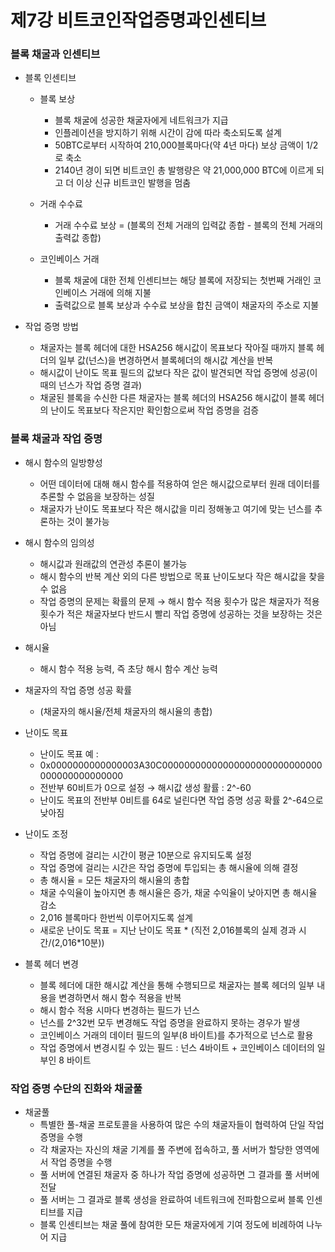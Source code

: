 # 제7강 비트코인작업증명과인센티브

### 블록 채굴과 인센티브

- 블록 인센티브

  - 블록 보상

    - 블록 채굴에 성공한 채굴자에게 네트워크가 지급
    - 인플레이션을 방지하기 위해 시간이 감에 따라 축소되도록 설계
    - 50BTC로부터 시작하여 210,000블록마다(약 4년 마다) 보상 금액이 1/2로 축소
    - 2140년 경이 되면 비트코인 총 발행량은 약 21,000,000 BTC에 이르게 되고 더 이상 신규 비트코인 발행을 멈춤

  - 거래 수수료

    - 거래 수수료 보상 = (블록의 전체 거래의 입력값 종합 - 블록의 전체 거래의 출력값 종합)

  - 코인베이스 거래

    - 블록 채굴에 대한 전체 인센티브는 해당 블록에 저장되는 첫번째 거래인 코인베이스 거래에 의해 지불
    - 출력값으로 블록 보상과 수수료 보상을 합친 금액이 채굴자의 주소로 지불

    

- 작업 증명 방법

  - 채굴자는 블록 헤더에 대한 HSA256 해시값이 목표보다 작아질 때까지 블록 헤더의 일부 값(넌스)을 변경하면서 블록헤더의 해시값 계산을 반복
  - 해시값이 난이도 목표 필드의 값보다 작은 값이 발견되면 작업 증명에 성공(이 때의 넌스가 작업 증명 결과)
  - 채굴된 블록을 수신한 다른 채굴자는 블록 헤더의 HSA256 해시값이 블록 헤더의 난이도 목표보다 작은지만 확인함으로써 작업 증명을 검증



### 블록 채굴과 작업 증명

- 해시 함수의 일방향성

  - 어떤 데이터에 대해 해시 함수를 적용하여 얻은 해시값으로부터 원래 데이터를 추론할 수 없음을 보장하는 성질
  - 채굴자가 난이도 목표보다 작은 해시값을 미리 정해놓고 여기에 맞는 넌스를 추론하는 것이 불가능

  

- 해시 함수의 임의성

  - 해시값과 원래값의 연관성 추론이 불가능
  - 해시 함수의 반복 계산 외의 다른 방법으로 목표 난이도보다 작은 해시값을 찾을 수 없음
  - 작업 증명의 문제는 확률의 문제 → 해시 함수 적용 횟수가 많은 채굴자가 적용 횟수가 적은 채굴자보다 반드시 빨리 작업 증명에 성공하는 것을 보장하는 것은 아님

  

- 해시율

  - 해시 함수 적용 능력, 즉 초당 해시 함수 계산 능력

  

- 채굴자의 작업 증명 성공 확률

  - (채굴자의 해시율/전체 채굴자의 해시율의 총합)



- 난이도 목표
  - 난이도 목표 예 :
  - 0x0000000000000003A30C00000000000000000000000000000000000000000000
  - 전반부 60비트가 0으로 설정 → 해시값 생성 활률 : 2^-60
  - 난이도 목표의 전반부 0비트를 64로 널린다면 작업 증명 성공 확률 2^-64으로 낮아짐



- 난이도 조정
  - 작업 증명에 걸리는 시간이 평균 10분으로 유지되도록 설정
  - 작업 증명에 걸리는 시간은 작업 증명에 투입되는 총 해시율에 의해 결정
  - 총 해시율 = 모든 채굴자의 해시율의 총합
  - 채굴 수익율이 높아지면 총 해시율은 증가, 채굴 수익율이 낮아지면 총 해시율 감소
  - 2,016 블록마다 한번씩 이루어지도록 설계
  - 새로운 난이도 목표 = 지난 난이도 목표 * (직전 2,016블록의 실제 경과 시간/(2,016*10분))



- 블록 헤더 변경
  - 블록 헤더에 대한 해시값 계산을 통해 수행되므로 채굴자는 블록 헤더의 일부 내용을 변경하면서 해시 함수 적용을 반복
  - 해시 함수 적용 시마다 변경하는 필드가 넌스
  - 넌스를 2^32번 모두 변경해도 작업 증명을 완료하지 못하는 경우가 발생
  - 코인베이스 거래의 데이터 필드의 일부(8 바이트)를 추가적으로 넌스로 활용
  - 작업 증명에서 변경시킬 수 있는 필드 : 넌스 4바이트 + 코인베이스 데이터의 일부인 8 바이트



### 작업 증명 수단의 진화와 채굴풀

- 채굴풀
  - 특별한 풀-채굴 프로토콜을 사용하여 많은 수의 채굴자들이 협력하여 단일  작업 증명을 수행
  - 각 채굴자는 자신의 채굴 기계를 풀 주변에 접속하고, 풀 서버가 할당한 영역에서 작업 증명을 수행
  - 풀 서버에 연결된 채굴자 중 하나가 작업 증명에 성공하면 그 결과를 풀 서버에 전달
  - 풀 서버는 그 결과로 블록 생성을 완료하여 네트워크에 전파함으로써 블록 인센티브를 지급
  - 블록 인센티브는 채굴 풀에 참여한 모든 채굴자에게 기여 정도에 비례하여 나누어 지급